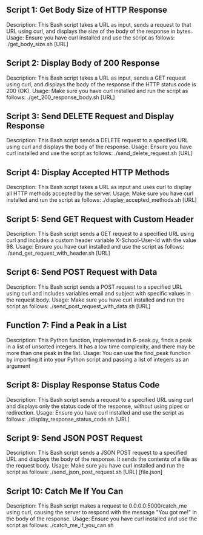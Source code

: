 ## Script 1: Get Body Size of HTTP Response
Description: This Bash script takes a URL as input, sends a request to that URL using curl, and displays the size of the body of the response in bytes.
Usage: Ensure you have curl installed and use the script as follows:
./get_body_size.sh [URL]

## Script 2: Display Body of 200 Response
Description: This Bash script takes a URL as input, sends a GET request using curl, and displays the body of the response if the HTTP status code is 200 (OK).
Usage: Make sure you have curl installed and run the script as follows:
./get_200_response_body.sh [URL]

## Script 3: Send DELETE Request and Display Response
Description: This Bash script sends a DELETE request to a specified URL using curl and displays the body of the response.
Usage: Ensure you have curl installed and use the script as follows:
./send_delete_request.sh [URL]

## Script 4: Display Accepted HTTP Methods
Description: This Bash script takes a URL as input and uses curl to display all HTTP methods accepted by the server.
Usage: Make sure you have curl installed and run the script as follows:
./display_accepted_methods.sh [URL]

## Script 5: Send GET Request with Custom Header
Description: This Bash script sends a GET request to a specified URL using curl and includes a custom header variable X-School-User-Id with the value 98.
Usage: Ensure you have curl installed and use the script as follows:
./send_get_request_with_header.sh [URL]

## Script 6: Send POST Request with Data
Description: This Bash script sends a POST request to a specified URL using curl and includes variables email and subject with specific values in the request body.
Usage: Make sure you have curl installed and run the script as follows:
./send_post_request_with_data.sh [URL]

## Function 7: Find a Peak in a List
Description: This Python function, implemented in 6-peak.py, finds a peak in a list of unsorted integers. It has a low time complexity, and there may be more than one peak in the list.
Usage: You can use the find_peak function by importing it into your Python script and passing a list of integers as an argument

## Script 8: Display Response Status Code
Description: This Bash script sends a request to a specified URL using curl and displays only the status code of the response, without using pipes or redirection.
Usage: Ensure you have curl installed and use the script as follows:
./display_response_status_code.sh [URL]

## Script 9: Send JSON POST Request
Description: This Bash script sends a JSON POST request to a specified URL and displays the body of the response. It sends the contents of a file as the request body.
Usage: Make sure you have curl installed and run the script as follows:
./send_json_post_request.sh [URL] [file.json]

## Script 10: Catch Me If You Can
Description: This Bash script makes a request to 0.0.0.0:5000/catch_me using curl, causing the server to respond with the message "You got me!" in the body of the response.
Usage: Ensure you have curl installed and use the script as follows:
./catch_me_if_you_can.sh
